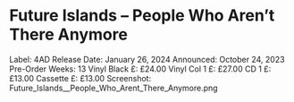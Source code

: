 # Future Islands – People Who Aren’t There Anymore

Label: 4AD
Release Date: January 26, 2024
Announced: October 24, 2023
Pre-Order Weeks: 13
Vinyl Black £: £24.00
Vinyl Col 1 £: £27.00
CD 1 £: £13.00
Cassette £: £13.00
Screenshot: Future_Islands__People_Who_Arent_There_Anymore.png